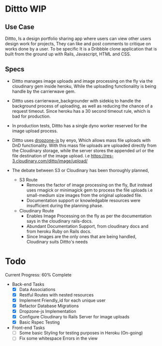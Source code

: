 # Dittto WIP

## Use Case
Dittto, Is a design portfolio sharing app where users can view other users design work for projects, They can like and post comments to critique on works done by a user. To be specific It is a Dribbble clone application that is built from the ground up with Rails, Javascript, HTML and CSS.

## Specs

* Dittto manages image uploads and image processing on the fly via the cloudinary gem inside heroku, While the uploading functionality is being handle by the carrierwave gem.

* Dittto uses carrierwave_backgrounder with sidekiq to handle the background process of uploading, as well as reducing the chance of a request timeout. Since heroku has a 30 second timeout rule, which is bad for production.

* In production tests, Dittto has a single dyno worker reserved for the image upload process.

* Dittto uses [dropzone-js](http://www.dropzonejs.com/) by enyo, Which allows mass file uploads with DnD functionality. With this mass file uploads are uploaded directly from the Cloudinary storage, while the server stores the appended url or the file destination of the image upload. i.e https://res-3.cloudinary.com/ditto/image/upload/

* The debate between S3 or Cloudinary has been thoroughly planned,
  * S3 Route
    * Removes the factor of image processing on the fly, But instead uses rmagick or minimagick gem to process the file uploads i.e small-medium size images from
      the original uploaded file.
    * Documentation support or knowledgable resources were insufficient during the planning phase.
  * Cloudinary Route
    * Enables Image Processing on the fly as per the documentation says in the cloudinary rails-docs.
    * Abundant Documentation Support, from cloudinary docs and from heroku Ruby on Rails docs.
    * Since Images are the only ones that are being handled, Cloudinary suits Dittto's needs

# Todo

Current Progress: 60% Complete
- Back-end Tasks
	- [x] Data Associations
	- [x] Restful Routes with nested resources
	- [x] Implement Friendly_id for each unique user
	- [x] Refactor Database Migrations
	- [x] Dropzone-js Implementation
	- [x] Configure Cloudinary to Rails Server for image uploads
	- [x] Basic Rspec Testing
- Front-end Tasks
	- [ ] Some basic Styling for testing purposes in Heroku (On-going)
	- [ ] Fix some whitespace Errors in the view
